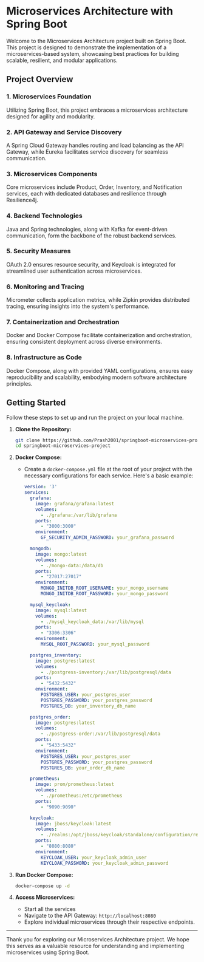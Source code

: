 # Microservices Architecture with Spring Boot

Welcome to the Microservices Architecture project built on Spring Boot. This project is designed to demonstrate the implementation of a microservices-based system, showcasing best practices for building scalable, resilient, and modular applications.

## Project Overview

### 1. Microservices Foundation
Utilizing Spring Boot, this project embraces a microservices architecture designed for agility and modularity.

### 2. API Gateway and Service Discovery
A Spring Cloud Gateway handles routing and load balancing as the API Gateway, while Eureka facilitates service discovery for seamless communication.

### 3. Microservices Components
Core microservices include Product, Order, Inventory, and Notification services, each with dedicated databases and resilience through Resilience4j.

### 4. Backend Technologies
Java and Spring technologies, along with Kafka for event-driven communication, form the backbone of the robust backend services.

### 5. Security Measures
OAuth 2.0 ensures resource security, and Keycloak is integrated for streamlined user authentication across microservices.

### 6. Monitoring and Tracing
Micrometer collects application metrics, while Zipkin provides distributed tracing, ensuring insights into the system's performance.

### 7. Containerization and Orchestration
Docker and Docker Compose facilitate containerization and orchestration, ensuring consistent deployment across diverse environments.

### 8. Infrastructure as Code
Docker Compose, along with provided YAML configurations, ensures easy reproducibility and scalability, embodying modern software architecture principles.

## Getting Started

Follow these steps to set up and run the project on your local machine.

1. **Clone the Repository:**
   ```bash
   git clone https://github.com/Prash2001/springboot-microservices-project.git
   cd springboot-microservices-project
   ```
2. **Docker Compose:**
   - Create a `docker-compose.yml` file at the root of your project with the necessary configurations for each service. Here's a basic example:
     ```yaml
     version: '3'
     services:
       grafana:
         image: grafana/grafana:latest
         volumes:
           - ./grafana:/var/lib/grafana
         ports:
           - "3000:3000"
         environment:
           GF_SECURITY_ADMIN_PASSWORD: your_grafana_password

       mongodb:
         image: mongo:latest
         volumes:
           - ./mongo-data:/data/db
         ports:
           - "27017:27017"
         environment:
           MONGO_INITDB_ROOT_USERNAME: your_mongo_username
           MONGO_INITDB_ROOT_PASSWORD: your_mongo_password

       mysql_keycloak:
         image: mysql:latest
         volumes:
           - ./mysql_keycloak_data:/var/lib/mysql
         ports:
           - "3306:3306"
         environment:
           MYSQL_ROOT_PASSWORD: your_mysql_password

       postgres_inventory:
         image: postgres:latest
         volumes:
           - ./postgress-inventory:/var/lib/postgresql/data
         ports:
           - "5432:5432"
         environment:
           POSTGRES_USER: your_postgres_user
           POSTGRES_PASSWORD: your_postgres_password
           POSTGRES_DB: your_inventory_db_name

       postgres_order:
         image: postgres:latest
         volumes:
           - ./postgress-order:/var/lib/postgresql/data
         ports:
           - "5433:5432"
         environment:
           POSTGRES_USER: your_postgres_user
           POSTGRES_PASSWORD: your_postgres_password
           POSTGRES_DB: your_order_db_name

       prometheus:
         image: prom/prometheus:latest
         volumes:
           - ./prometheus:/etc/prometheus
         ports:
           - "9090:9090"

       keycloak:
         image: jboss/keycloak:latest
         volumes:
           - ./realms:/opt/jboss/keycloak/standalone/configuration/realms
         ports:
           - "8080:8080"
         environment:
           KEYCLOAK_USER: your_keycloak_admin_user
           KEYCLOAK_PASSWORD: your_keycloak_admin_password
     ```


3. **Run Docker Compose:**
   ```bash
   docker-compose up -d
   ```

4. **Access Microservices:**
   - Start all the services
   - Navigate to the API Gateway: `http://localhost:8080`
   - Explore individual microservices through their respective endpoints.


---

Thank you for exploring our Microservices Architecture project. We hope this serves as a valuable resource for understanding and implementing microservices using Spring Boot.
